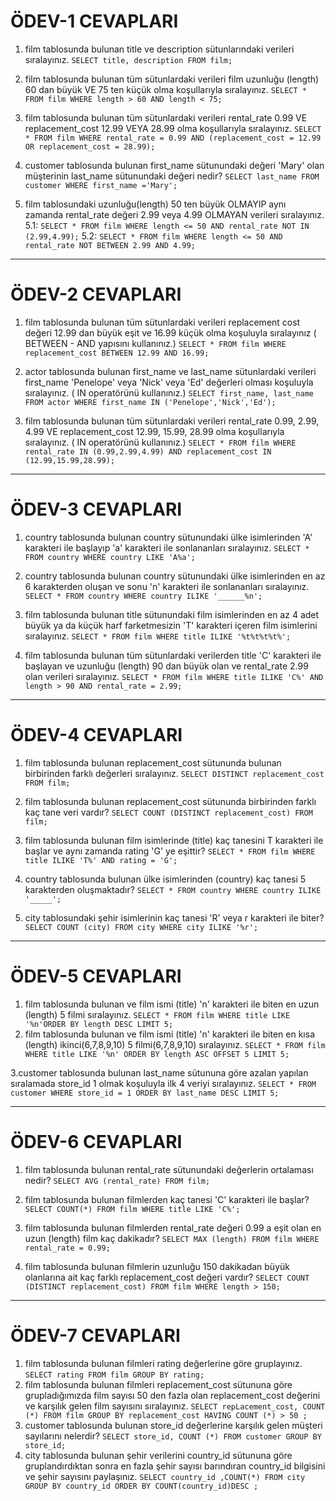 # ÖDEV-1 CEVAPLARI

1. film tablosunda bulunan title ve description sütunlarındaki verileri sıralayınız.
   `SELECT title, description FROM film;`

2. film tablosunda bulunan tüm sütunlardaki verileri film uzunluğu (length) 60 dan büyük VE 75 ten küçük olma koşullarıyla sıralayınız.
   `SELECT * FROM film WHERE length > 60 AND length < 75;`

3. film tablosunda bulunan tüm sütunlardaki verileri rental_rate 0.99 VE replacement_cost 12.99 VEYA 28.99 olma koşullarıyla sıralayınız.
   `SELECT * FROM film WHERE rental_rate = 0.99 AND (replacement_cost = 12.99 OR replacement_cost = 28.99);`

4. customer tablosunda bulunan first_name sütunundaki değeri 'Mary' olan müşterinin last_name sütunundaki değeri nedir?
   `SELECT last_name FROM customer WHERE first_name ='Mary';`

5. film tablosundaki uzunluğu(length) 50 ten büyük OLMAYIP aynı zamanda rental_rate değeri 2.99 veya 4.99 OLMAYAN verileri sıralayınız. 
5.1:
   `SELECT * FROM film WHERE length <= 50 AND rental_rate NOT IN (2.99,4.99);`
5.2:
   `SELECT * FROM film WHERE length <= 50 AND rental_rate NOT BETWEEN 2.99 AND 4.99;`
   
---

# ÖDEV-2 CEVAPLARI

1. film tablosunda bulunan tüm sütunlardaki verileri replacement cost değeri 12.99 dan büyük eşit ve 16.99 küçük olma koşuluyla sıralayınız ( BETWEEN - AND yapısını kullanınız.)
   `SELECT * FROM film WHERE replacement_cost BETWEEN 12.99 AND 16.99;`

2. actor tablosunda bulunan first_name ve last_name sütunlardaki verileri first_name 'Penelope' veya 'Nick' veya 'Ed' değerleri olması koşuluyla sıralayınız. ( IN operatörünü kullanınız.)
   `SELECT first_name, last_name FROM actor WHERE first_name IN ('Penelope','Nick','Ed');`

3. film tablosunda bulunan tüm sütunlardaki verileri rental_rate 0.99, 2.99, 4.99 VE replacement_cost 12.99, 15.99, 28.99 olma koşullarıyla sıralayınız. ( IN operatörünü kullanınız.)
   `SELECT * FROM film WHERE rental_rate IN (0.99,2.99,4.99) AND replacement_cost IN (12.99,15.99,28.99);`
   
---

# ÖDEV-3 CEVAPLARI 

1. country tablosunda bulunan country sütunundaki ülke isimlerinden 'A' karakteri ile başlayıp 'a' karakteri ile sonlananları sıralayınız.
   `SELECT * FROM country WHERE country LIKE 'A%a';`

2. country tablosunda bulunan country sütunundaki ülke isimlerinden en az 6 karakterden oluşan ve sonu 'n' karakteri ile sonlananları sıralayınız.
   `SELECT * FROM country WHERE country ILIKE '______%n';`

3. film tablosunda bulunan title sütunundaki film isimlerinden en az 4 adet büyük ya da küçük harf farketmesizin 'T' karakteri içeren film isimlerini sıralayınız.
   `SELECT * FROM film WHERE title ILIKE '%t%t%t%t%';`

4. film tablosunda bulunan tüm sütunlardaki verilerden title 'C' karakteri ile başlayan ve uzunluğu (length) 90 dan büyük olan ve rental_rate 2.99 olan verileri sıralayınız.
   `SELECT * FROM film WHERE title ILIKE 'C%' AND length > 90 AND rental_rate = 2.99;`
   
---

# ÖDEV-4 CEVAPLARI
 
1. film tablosunda bulunan replacement_cost sütununda bulunan birbirinden farklı değerleri sıralayınız.
   `SELECT DISTINCT replacement_cost FROM film;`

2. film tablosunda bulunan replacement_cost sütununda birbirinden farklı kaç tane veri vardır?
   `SELECT COUNT (DISTINCT replacement_cost) FROM film;`

3. film tablosunda bulunan film isimlerinde (title) kaç tanesini T karakteri ile başlar ve aynı zamanda rating 'G' ye eşittir?
   `SELECT * FROM film WHERE title ILIKE 'T%' AND rating = 'G';`
   
4. country tablosunda bulunan ülke isimlerinden (country) kaç tanesi 5 karakterden oluşmaktadır?
   `SELECT * FROM country WHERE country ILIKE '_____';`

5. city tablosundaki şehir isimlerinin kaç tanesi 'R' veya r karakteri ile biter?
    `SELECT COUNT (city) FROM city WHERE city ILIKE '%r';`

---

# ÖDEV-5 CEVAPLARI

1. film tablosunda bulunan ve film ismi (title) 'n' karakteri ile biten en uzun (length) 5 filmi sıralayınız.
   `SELECT * FROM film WHERE title LIKE '%n'ORDER BY length DESC
LIMIT 5;`
2. film tablosunda bulunan ve film ismi (title) 'n' karakteri ile biten en kısa (length) ikinci(6,7,8,9,10) 5 filmi(6,7,8,9,10) sıralayınız.
   `SELECT * FROM film WHERE title LIKE '%n' ORDER BY length ASC OFFSET 5 LIMIT 5;`

3.customer tablosunda bulunan last_name sütununa göre azalan yapılan sıralamada store_id 1 olmak koşuluyla ilk 4 veriyi sıralayınız.
   `SELECT * FROM customer WHERE store_id = 1 ORDER BY last_name DESC LIMIT 5;`

---

# ÖDEV-6 CEVAPLARI

1. film tablosunda bulunan rental_rate sütunundaki değerlerin ortalaması nedir?
   `SELECT AVG (rental_rate) FROM film;`

2. film tablosunda bulunan filmlerden kaç tanesi 'C' karakteri ile başlar?
   `SELECT COUNT(*) FROM film WHERE title LIKE 'C%';`

3. film tablosunda bulunan filmlerden rental_rate değeri 0.99 a eşit olan en uzun (length) film kaç dakikadır?
   `SELECT MAX (length) FROM film WHERE rental_rate = 0.99;`
   
4. film tablosunda bulunan filmlerin uzunluğu 150 dakikadan büyük olanlarına ait kaç farklı replacement_cost değeri vardır?
   `SELECT COUNT (DISTINCT replacement_cost) FROM film WHERE length > 150;`

 ---

  # ÖDEV-7 CEVAPLARI 

1. film tablosunda bulunan filmleri rating değerlerine göre gruplayınız.
   `SELECT rating FROM film GROUP BY rating;`
2. film tablosunda bulunan filmleri replacement_cost sütununa göre grupladığımızda film sayısı 50 den fazla olan replacement_cost değerini ve karşılık gelen film sayısını sıralayınız.
   `SELECT repLacement_cost, COUNT (*) FROM film GROUP BY replacement_cost HAVING COUNT (*) > 50 ;`
3. customer tablosunda bulunan store_id değerlerine karşılık gelen müşteri sayılarını nelerdir? 
   `SELECT store_id, COUNT (*) FROM customer GROUP BY store_id;`
4. city tablosunda bulunan şehir verilerini country_id sütununa göre gruplandırdıktan sonra en fazla şehir sayısı barındıran country_id bilgisini ve şehir sayısını paylaşınız.
   `SELECT country_id ,COUNT(*) FROM city GROUP BY country_id ORDER BY COUNT(country_id)DESC ;`
